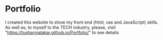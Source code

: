 # Portfolio
I created this website to show my front end (html, vas and JavaScript) skills. As well as, to myself to the TECH industry.
please, visit "https://tusharmalakar.github.io/Portfolio/" to see details
